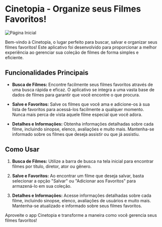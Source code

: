# Cinetopia - Organize seus Filmes Favoritos!
![Página Inicial](https://github.com/StephanieTabosa/cinetopia-ios/assets/41654616/8bcb5fba-6c28-4e24-b1a5-2732929485f8)


Bem-vindo à Cinetopia, o lugar perfeito para buscar, salvar e organizar seus filmes favoritos! Este aplicativo foi desenvolvido para proporcionar a melhor experiência ao gerenciar sua coleção de filmes de forma simples e eficiente.

## Funcionalidades Principais

- **Busca de Filmes:** Encontre facilmente seus filmes favoritos através de uma busca rápida e eficaz. O aplicativo se integra a uma vasta base de dados de filmes para garantir que você encontre o que procura.
  
- **Salve e Favoritos:** Salve os filmes que você ama e adicione-os à sua lista de favoritos para acessá-los facilmente a qualquer momento. Nunca mais perca de vista aquele filme especial que você adora.

- **Detalhes e Informações:** Obtenha informações detalhadas sobre cada filme, incluindo sinopse, elenco, avaliações e muito mais. Mantenha-se informado sobre os filmes que deseja assistir ou que já assistiu.

## Como Usar

1. **Busca de Filmes:** Utilize a barra de busca na tela inicial para encontrar filmes por título, diretor, ator ou gênero.

2. **Salve e Favoritos:** Ao encontrar um filme que deseja salvar, basta selecionar a opção "Salvar" ou "Adicionar aos Favoritos" para armazená-lo em sua coleção.

3. **Detalhes e Informações:** Acesse informações detalhadas sobre cada filme, incluindo sinopse, elenco, avaliações de usuários e muito mais. Mantenha-se atualizado e informado sobre seus filmes favoritos.


Aproveite o app Cinetopia e transforme a maneira como você gerencia seus filmes favoritos!

